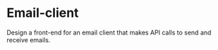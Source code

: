 # Email-client
Design a front-end for an email client that makes API calls to send and receive emails.
